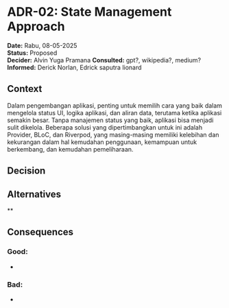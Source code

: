 # ADR-02: State Management Approach

**Date:** Rabu, 08-05-2025  
**Status:** Proposed  
**Decider:** Alvin Yuga Pramana
**Consulted:** gpt?, wikipedia?, medium?
**Informed:** Derick Norlan, Edrick saputra lionard


## Context
Dalam pengembangan aplikasi, penting untuk memilih cara yang baik dalam mengelola status UI, logika aplikasi, dan aliran data, terutama ketika aplikasi semakin besar. Tanpa manajemen status yang baik, aplikasi bisa menjadi sulit dikelola. Beberapa solusi yang dipertimbangkan untuk ini adalah Provider, BLoC, dan Riverpod, yang masing-masing memiliki kelebihan dan kekurangan dalam hal kemudahan penggunaan, kemampuan untuk berkembang, dan kemudahan pemeliharaan.

## Decision


## Alternatives
**

## Consequences


### Good:
- 

### Bad:
- 
